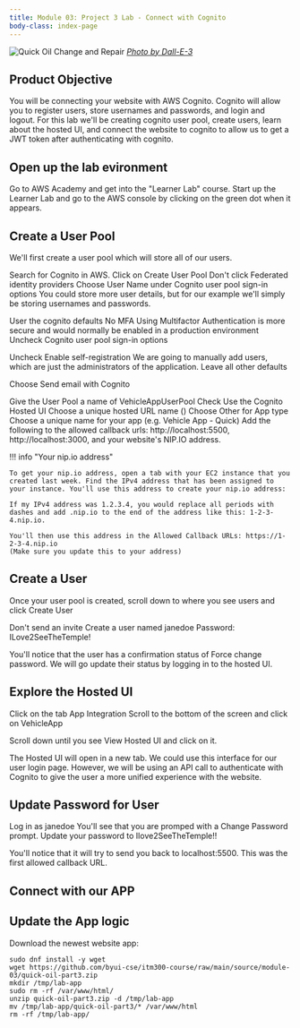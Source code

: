 ```yaml
---
title: Module 03: Project 3 Lab - Connect with Cognito
body-class: index-page
---
```


![Quick Oil Change and Repair]({{URLROOT}}/shared/img/quick-logo.jpg)
*[Photo by Dall-E-3](https://openai.com/dall-e-3)*

## Product Objective

You will be connecting your website with AWS Cognito. Cognito will allow you to register users, store usernames and passwords, and login and logout. For this lab we'll be creating cognito user pool, create users, learn about the hosted UI, and connect the website to cognito to allow us to get a JWT token after authenticating with cognito.


## Open up the lab evironment

Go to AWS Academy and get into the "Learner Lab" course. Start up the Learner Lab and go to the AWS console by clicking on the green dot when it appears.


## Create a User Pool

We'll first create a user pool which will store all of our users.

Search for Cognito in AWS.
Click on Create User Pool
Don't click Federated identity providers
Choose User Name under Cognito user pool sign-in options
    You could store more user details, but for our example we'll simply be storing usernames and passwords.

User the cognito defaults
No MFA
    Using Multifactor Authentication is more secure and would normally be enabled in a production environment
Uncheck Cognito user pool sign-in options

Uncheck Enable self-registration
    We are going to manually add users, which are just the administrators of the application.
Leave all other defaults

Choose Send email with Cognito

Give the User Pool a name of VehicleAppUserPool
Check Use the Cognito Hosted UI
Choose a unique hosted URL name ()
Choose Other for App type
Choose a unique name for your app (e.g. Vehicle App - Quick)
Add the following to the allowed callback urls: http://localhost:5500, http://localhost:3000, and your website's NIP.IO address.

!!! info "Your nip.io address"

    To get your nip.io address, open a tab with your EC2 instance that you created last week. Find the IPv4 address that has been assigned to your instance. You'll use this address to create your nip.io address:

    If my IPv4 address was 1.2.3.4, you would replace all periods with dashes and add .nip.io to the end of the address like this: 1-2-3-4.nip.io.

    You'll then use this address in the Allowed Callback URLs: https://1-2-3-4.nip.io
    (Make sure you update this to your address)

## Create a User

Once your user pool is created, scroll down to where you see users and click Create User

Don't send an invite
Create a user named janedoe
Password: ILove2SeeTheTemple!

You'll notice that the user has a confirmation status of Force change password. We will go update their status by logging in to the hosted UI.

## Explore the Hosted UI

Click on the tab App Integration
Scroll to the bottom of the screen and click on VehicleApp

Scroll down until you see View Hosted UI and click on it.

The Hosted UI will open in a new tab. We could use this interface for our user login page. However, we will be using an API call to authenticate with Cognito to give the user a more unified experience with the website.

## Update Password for User

Log in as janedoe
You'll see that you are promped with a Change Password prompt.
Update your password to Ilove2SeeTheTemple!!

You'll notice that it will try to send you back to localhost:5500. This was the first allowed callback URL.

## Connect with our APP




## Update the App logic

Download the newest website app:

```
sudo dnf install -y wget
wget https://github.com/byui-cse/itm300-course/raw/main/source/module-03/quick-oil-part3.zip
mkdir /tmp/lab-app
sudo rm -rf /var/www/html/
unzip quick-oil-part3.zip -d /tmp/lab-app
mv /tmp/lab-app/quick-oil-part3/* /var/www/html
rm -rf /tmp/lab-app/
```